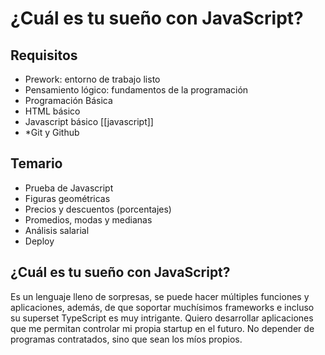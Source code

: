 # ¿Cuál es tu sueño con JavaScript?

## Requisitos
- Prework: entorno de trabajo listo
- Pensamiento lógico: fundamentos de la programación
- Programación Básica
- HTML básico
- Javascript básico [[javascript]]
- *Git y Github

## Temario
- Prueba de Javascript
- Figuras geométricas
- Precios y descuentos (porcentajes)
- Promedios, modas y medianas
- Análisis salarial
- Deploy

## ¿Cuál es tu sueño con JavaScript?

Es un lenguaje lleno de sorpresas, se puede hacer múltiples funciones y aplicaciones, además, de que soportar muchísimos frameworks e incluso su superset TypeScript es muy intrigante. Quiero desarrollar aplicaciones que me permitan controlar mi propia startup en el futuro. No depender de programas contratados, sino que sean los míos propios.